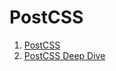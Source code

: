 # PostCSS

1. [PostCSS](http://postcss.org/)
1. [PostCSS Deep Dive](http://code.tutsplus.com/series/postcss-deep-dive--cms-889)
